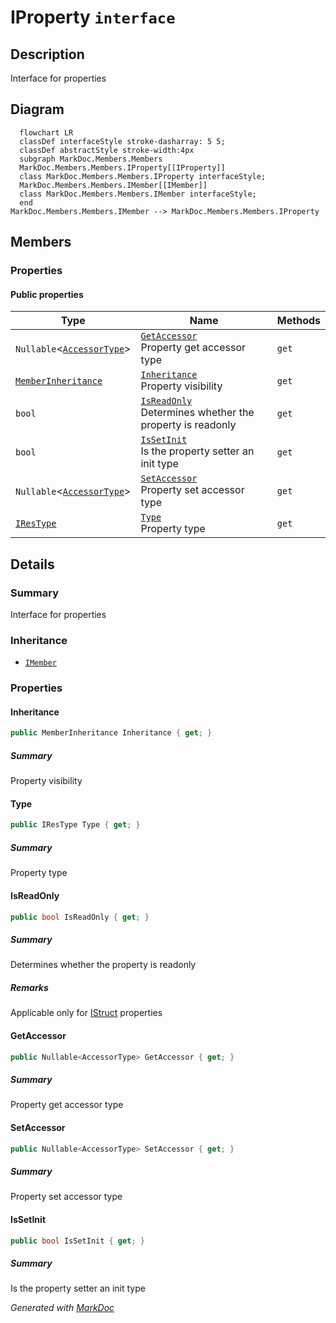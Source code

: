 # IProperty `interface`

## Description
Interface for properties

## Diagram
```mermaid
  flowchart LR
  classDef interfaceStyle stroke-dasharray: 5 5;
  classDef abstractStyle stroke-width:4px
  subgraph MarkDoc.Members.Members
  MarkDoc.Members.Members.IProperty[[IProperty]]
  class MarkDoc.Members.Members.IProperty interfaceStyle;
  MarkDoc.Members.Members.IMember[[IMember]]
  class MarkDoc.Members.Members.IMember interfaceStyle;
  end
MarkDoc.Members.Members.IMember --> MarkDoc.Members.Members.IProperty
```

## Members
### Properties
#### Public  properties
| Type | Name | Methods |
| --- | --- | --- |
| `Nullable`&lt;[`AccessorType`](../enums/AccessorType.md)&gt; | [`GetAccessor`](#getaccessor)<br>Property get accessor type | `get` |
| [`MemberInheritance`](../enums/MemberInheritance.md) | [`Inheritance`](#inheritance)<br>Property visibility | `get` |
| `bool` | [`IsReadOnly`](#isreadonly)<br>Determines whether the property is readonly | `get` |
| `bool` | [`IsSetInit`](#issetinit)<br>Is the property setter an init type | `get` |
| `Nullable`&lt;[`AccessorType`](../enums/AccessorType.md)&gt; | [`SetAccessor`](#setaccessor)<br>Property set accessor type | `get` |
| [`IResType`](../resolvedtypes/IResType.md) | [`Type`](#type)<br>Property type | `get` |

## Details
### Summary
Interface for properties

### Inheritance
 - [
`IMember`
](./IMember.md)

### Properties
#### Inheritance
```csharp
public MemberInheritance Inheritance { get; }
```
##### Summary
Property visibility

#### Type
```csharp
public IResType Type { get; }
```
##### Summary
Property type

#### IsReadOnly
```csharp
public bool IsReadOnly { get; }
```
##### Summary
Determines whether the property is readonly

##### Remarks
Applicable only for [IStruct](../types/IStruct.md) properties

#### GetAccessor
```csharp
public Nullable<AccessorType> GetAccessor { get; }
```
##### Summary
Property get accessor type

#### SetAccessor
```csharp
public Nullable<AccessorType> SetAccessor { get; }
```
##### Summary
Property set accessor type

#### IsSetInit
```csharp
public bool IsSetInit { get; }
```
##### Summary
Is the property setter an init type

*Generated with* [*MarkDoc*](https://github.com/hailstorm75/MarkDoc.Core)
